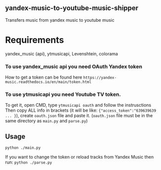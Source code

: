 ## yandex-music-to-youtube-music-shipper
Transfers music from yandex music to youtube music

# Requirements
yandex_music (api), ytmusicapi, Levenshtein, colorama
### To use yandex_music api you need OAuth Yandex token
How to get a token can be found here ` https://yandex-music.readthedocs.io/en/main/token.html `

### To use ytmusicapi you need Youtube TV token. 
To get it, open CMD, type `ytmusicapi oauth` and follow the instrusctions
Then copy ALL info in brackets (it will be like: `{"access_token":"639639639 ... }`), create `oauth.json` file and paste it.
(`oauth.json` file must be in the same directory as `main.py` and `parse.py`)

## Usage
 `python ./main.py`
 
 If you want to change the token or reload tracks from Yandex Music then run: `python ./parse.py`
